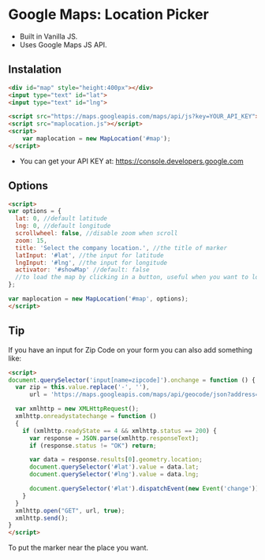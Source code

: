# Google Maps: Location Picker
- Built in Vanilla JS.
- Uses Google Maps JS API.

## Instalation

```html
<div id="map" style="height:400px"></div>
<input type="text" id="lat">
<input type="text" id="lng">

<script src="https://maps.googleapis.com/maps/api/js?key=YOUR_API_KEY"></script>
<script src="maplocation.js"></script>
<script>
    var maplocation = new MapLocation('#map');
</script>
```
- You can get your API KEY at: https://console.developers.google.com

## Options

```html
<script>
var options = {
  lat: 0, //default latitude
  lng: 0, //default longitude
  scrollwheel: false, //disable zoom when scroll
  zoom: 15,
  title: 'Select the company location.', //the title of marker
  latInput: '#lat', //the input for latitude
  lngInput: '#lng', //the input for longitude
  activator: '#showMap' //default: false
  //to load the map by clicking in a button, useful when you want to load a map inside tabs or modal (initiated hidden)
};

var maplocation = new MapLocation('#map', options);
</script>
```

## Tip

If you have an input for Zip Code on your form you can also add something like:

```html
<script>
document.querySelector('input[name=zipcode]').onchange = function () {
  var zip = this.value.replace('-', ''),
      url = 'https://maps.googleapis.com/maps/api/geocode/json?address='+zip+'&key=YOUR_API_KEY';

  var xmlhttp = new XMLHttpRequest();
  xmlhttp.onreadystatechange = function ()
  {
    if (xmlhttp.readyState == 4 && xmlhttp.status == 200) {
      var response = JSON.parse(xmlhttp.responseText);
      if (response.status != "OK") return;

      var data = response.results[0].geometry.location;
      document.querySelector('#lat').value = data.lat;
      document.querySelector('#lng').value = data.lng;

      document.querySelector('#lat').dispatchEvent(new Event('change'));
    }
  }
  xmlhttp.open("GET", url, true);
  xmlhttp.send();
}
</script>
```

To put the marker near the place you want.
